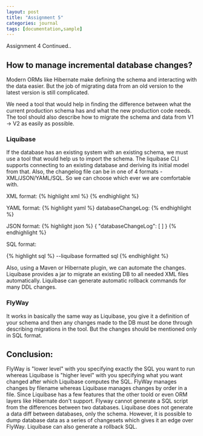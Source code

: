 ```yaml
---
layout: post
title: "Assignment 5"
categories: journal
tags: [documentation,sample]
---
```


Assignment 4 Continued..

## How to manage incremental database changes?

Modern ORMs like Hibernate make defining the schema and interacting with the data easier. But the job of migrating data from an old version to the latest version is still complicated.

We need a tool that would help in finding the difference between what the current production schema has and what the new production code needs. The tool should also describe how to migrate the schema and data from V1 -> V2 as easily as possible.

### Liquibase

If the database has an existing system with an existing schema, we must use a tool that would help us to import the schema. The liquibase CLI supports connecting to an existing database and deriving its initial model from that. Also, the changelog file can be in one of 4 formats - XML/JSON/YAML/SQL. So we can choose which ever we are comfortable with.

XML format:
{% highlight xml %}
<databaseChangeLog
    xmlns="http://www.liquibase.org/xml/ns/dbchangelog"
    xmlns:xsi="http://www.w3.org/2001/XMLSchema-instance"
    xmlns:ext="http://www.liquibase.org/xml/ns/dbchangelog-ext"
    xsi:schemaLocation="http://www.liquibase.org/xml/ns/dbchangelog http://www.liquibase.org/xml/ns/dbchangelog/dbchangelog-3.1.xsd
    http://www.liquibase.org/xml/ns/dbchangelog-ext http://www.liquibase.org/xml/ns/dbchangelog/dbchangelog-ext.xsd">
</databaseChangeLog>
{% endhighlight %}

YAML format:
{% highlight yaml %}
databaseChangeLog:
{% endhighlight %}

JSON format:
{% highlight json %}
{
    "databaseChangeLog": [
    ]
}
{% endhighlight %}

SQL format:

{% highlight sql %}
--liquibase formatted sql
{% endhighlight %}

Also, using a Maven or Hibernate plugin, we can automate the changes. Liquibase provides a jar to migrate an existing DB to all needed XML files automatically. Liquibase can generate automatic rollback commands for many DDL changes.

### FlyWay

It works in basically the same way as Liquibase, you give it a definition of your schema and then any changes made to the DB must be done through describing migrations in the tool. But the changes should be mentioned only in SQL format.

## Conclusion: 

FlyWay is "lower level" with you specifying exactly the SQL you want to run whereas Liquibase is "higher level" with you specifying what you want changed after which Liquibase computes the SQL. FlyWay manages changes by filename whereas Liquibase manages changes by order in a file. Since Liquibase has a few features that the other toold or even ORM layers like Hibernate don't support. Flyway cannot generate a SQL script from the differences between two databases. Liquibase does not generate a data diff between databases, only the schema. However, it is possible to dump database data as a series of changesets which gives it an edge over FlyWay. Liquibase can also generate a rollback SQL.